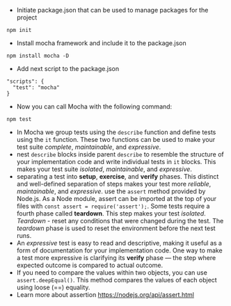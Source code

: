 * Initiate package.json that can be used to manage packages for the project
```
npm init
```
* Install mocha framework and include it to the package.json
```
npm install mocha -D
```
* Add next script to the package.json
```
"scripts": {
  "test": "mocha"
}
```
* Now you can call Mocha with the following command:
```
npm test
```
* In Mocha we group tests using the `describe` function and define tests using the `it` function. These two functions can be used to make your test suite *complete*, *maintainable*, and *expressive*.
*  nest `describe` blocks inside parent `describe` to resemble the structure of your implementation code and write individual tests in `it` blocks. This makes your test suite *isolated*, *maintainable*, and *expressive*.
* separating a test into **setup**, **exercise**, and **verify** phases. This distinct and well-defined separation of steps makes your test more *reliable*, *maintainable*, and *expressive*. use the `assert` method provided by Node.js. As a Node module, assert can be imported at the top of your files with  `const assert = require('assert');`. 
Some tests require a fourth phase called **teardown**. This step makes your test *isolated*. *Teardown* - reset any conditions that were changed during the test. The *teardown* phase is used to reset the environment before the next test runs.
* An *expressive* test is easy to read and descriptive, making it useful as a form of documentation for your implementation code. One way to make a test more expressive is clarifying its **verify** phase — the step where expected outcome is compared to actual outcome.
* If you need to compare the values within two objects, you can use `assert.deepEqual()`. This method compares the values of each object using loose (==) equality.
* Learn more about assertion https://nodejs.org/api/assert.html